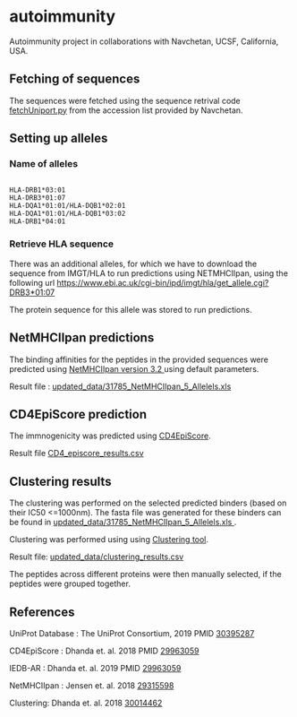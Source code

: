 # autoimmunity
Autoimmunity project in collaborations with Navchetan, UCSF, California, USA. 

## Fetching of sequences 
The sequences were fetched using the sequence retrival code <a href="fetchUniport.py">fetchUniport.py</a> from the accession list provided by Navchetan. 

## Setting up alleles 

### Name of alleles

```console
  
HLA-DRB1*03:01
HLA-DRB3*01:07
HLA-DQA1*01:01/HLA-DQB1*02:01	
HLA-DQA1*01:01/HLA-DQB1*03:02
HLA-DRB1*04:01
```

### Retrieve HLA sequence 
There was an additional alleles, for which we have to download the sequence from IMGT/HLA to run predictions using NETMHCIIpan, using the following url <a href="https://www.ebi.ac.uk/cgi-bin/ipd/imgt/hla/get_allele.cgi?DRB3*01:07"> https://www.ebi.ac.uk/cgi-bin/ipd/imgt/hla/get_allele.cgi?DRB3*01:07</a>

The protein sequence for this allele was stored to run predictions. 

## NetMHCIIpan predictions
The binding affinities for the peptides in the provided sequences were predicted using <a href="http://www.cbs.dtu.dk/services/NetMHCIIpan/"> NetMHCIIpan version 3.2 </a> using default parameters. 

Result file : <a href="updated_data/31785_NetMHCIIpan_5_Allelels.xls">updated_data/31785_NetMHCIIpan_5_Allelels.xls </a>

## CD4EpiScore prediction 
The immnogenicity was predicted using <a href="http://tools.iedb.org/CD4episcore/" > CD4EpiScore</a>. 
  
Result file <a href="updated/CD4_episcore_results.csv">CD4_episcore_results.csv</a>

## Clustering results
The clustering was performed on the selected predicted binders (based on their IC50 <=1000nm). The fasta file was generated for these binders can be found in  <a href="updated_data/31785_NetMHCIIpan_5_Allelels.xls">updated_data/31785_NetMHCIIpan_5_Allelels.xls </a>. 

Clustering was performed using using <a href="http://tools.iedb.org/cluster/" > Clustering tool</a>.

Result file:  <a href="updated_data/clustering_results.csv">updated_data/clustering_results.csv </a>

The peptides across different proteins were then manually selected, if the peptides were grouped together.
 
## References
UniProt Database : The UniProt Consortium, 2019 PMID <a href="https://www.ncbi.nlm.nih.gov/pubmed/30395287">  30395287 </a>

CD4EpiScore : Dhanda et. al. 2018 PMID <a  href="https://www.ncbi.nlm.nih.gov/pubmed/29963059"> 29963059</a>

IEDB-AR : Dhanda et. al. 2019 PMID <a  href="https://www.ncbi.nlm.nih.gov/pubmed/29963059"> 29963059</a>

NetMHCIIpan : Jensen et. al. 2018  <a  href="https://www.ncbi.nlm.nih.gov/pubmed/29315598"> 29315598</a>

Clustering: Dhanda et. al. 2018 <a href="https://pubmed.ncbi.nlm.nih.gov/30014462/"> 30014462</a>

